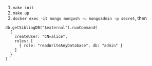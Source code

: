 1. `make init`
2. `make up`
3. `docker exec -it mongo mongosh -u mongoadmin -p secret`, then
```
db.getSiblingDB("$external").runCommand(
  {
    createUser: "CN=alice",
    roles: [
      { role: "readWriteAnyDatabase", db: "admin" }
    ]
  }
)
```
